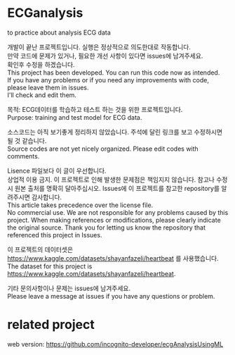 # ECGanalysis
to practice about analysis ECG data


개발이 끝난 프로젝트입니다. 실행은 정상적으로 의도한대로 작동합니다.</br>만약 코드에 문제가 있거나, 필요한 개선 사항이 있다면 issues에 남겨주세요.</br> 확인후 수정을 하겠습니다.</br>
This project has been developed. You can run this code now as intended.</br> If you have any problems or if you need any improvements with code, please leave them in issues.</br> I'll check and edit them.  


목적: ECG데이터를 학습하고 테스트 하는 것을 위한 프로젝트입니다. </br>
Purpose: training and test model for ECG data.

소스코드는 아직 보기좋게 정리하지 않았습니다. 주석에 달린 링크를 보고 수정하시면 될 것 같습니다.</br>
Source codes are not yet nicely organized. Please edit codes with comments.

Lisence 파일보다 이 글이 우선합니다.</br> 상업적 이용 금지. 이 프로젝트로 인해 발생한 문제점은 책임지지 않습니다.
참고나 수정 시 원본 출처를 명확히 달아주십시오. 
Issues에 이 프로젝트를 참고한 repository를 알려주시면 감사합니다.</br>
This article takes precedence over the license file.</br> No commercial use. We are not responsible for any problems caused by this project.
When making references or modifications, please clearly indicate the original source.
Thank you for letting us know the repository that referenced this project in Issues.

이 프로젝트의 데이터셋은 https://www.kaggle.com/datasets/shayanfazeli/heartbeat 를 사용했습니다.</br>
The dataset for this project is https://www.kaggle.com/datasets/shayanfazeli/heartbeat.

기타 문의사항이나 문제는 issues에 남겨주세요.</br>
Please leave a message at issues if you have any questions or problem.


# related project
web version:
https://github.com/incognito-developer/ecgAnalysisUsingML
